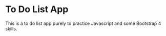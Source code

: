 # To Do List App

This is a to do list app purely to practice Javascript and some Bootstrap 4 skills.
